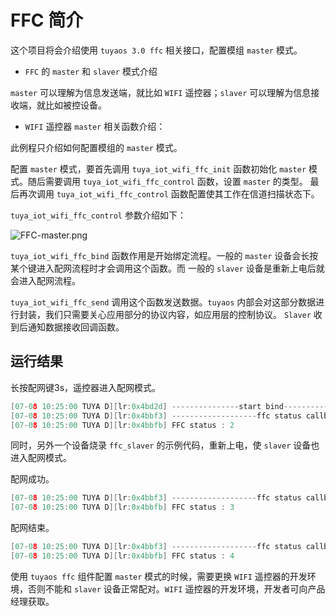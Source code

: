 # FFC  简介

这个项目将会介绍使用 `tuyaos 3.0 ffc` 相关接口，配置模组 `master` 模式。 

* `FFC` 的 `master` 和 `slaver` 模式介绍

`master` 可以理解为信息发送端，就比如 `WIFI` 遥控器；`slaver` 可以理解为信息接收端，就比如被控设备。

* `WIFI` 遥控器 `master` 相关函数介绍：

此例程只介绍如何配置模组的 `master` 模式。

配置 `master` 模式，要首先调用 `tuya_iot_wifi_ffc_init` 函数初始化 `master` 模式。随后需要调用 `tuya_iot_wifi_ffc_control` 函数，设置 `master` 的类型。
最后再次调用 `tuya_iot_wifi_ffc_control` 函数配置使其工作在信道扫描状态下。

`tuya_iot_wifi_ffc_control` 参数介绍如下：

![FFC-master.png](https://airtake-public-data-1254153901.cos.ap-shanghai.myqcloud.com/content-platform/hestia/1657244778074b8b83e03.png)

`tuya_iot_wifi_ffc_bind` 函数作用是开始绑定流程。一般的 `master` 设备会长按某个键进入配网流程时才会调用这个函数。而 一般的 `slaver` 设备是重新上电后就会进入配网流程。

`tuya_iot_wifi_ffc_send` 调用这个函数发送数据。`tuyaos` 内部会对这部分数据进行封装，我们只需要关心应用部分的协议内容，如应用层的控制协议。 `Slaver` 收到后通知数据接收回调函数。

## 运行结果

长按配网键3s，遥控器进入配网模式。

```C
[07-08 10:25:00 TUYA D][lr:0x4bd2d] ---------------start bind----------------
[07-08 10:25:00 TUYA D][lr:0x4bbf3] -------------------ffc status callback-------------
[07-08 10:25:00 TUYA D][lr:0x4bbfb] FFC status : 2
```

同时，另外一个设备烧录 `ffc_slaver` 的示例代码，重新上电，使 `slaver` 设备也进入配网模式。

配网成功。

```C
[07-08 10:25:00 TUYA D][lr:0x4bbf3] -------------------ffc status callback-------------
[07-08 10:25:00 TUYA D][lr:0x4bbfb] FFC status : 3
```

配网结束。

```C
[07-08 10:25:00 TUYA D][lr:0x4bbf3] -------------------ffc status callback-------------
[07-08 10:25:00 TUYA D][lr:0x4bbfb] FFC status : 4
```

使用 `tuyaos ffc` 组件配置 `master` 模式的时候，需要更换 `WIFI` 遥控器的开发环境，否则不能和 `slaver` 设备正常配对。`WIFI` 遥控器的开发环境，开发者可向产品经理获取。

